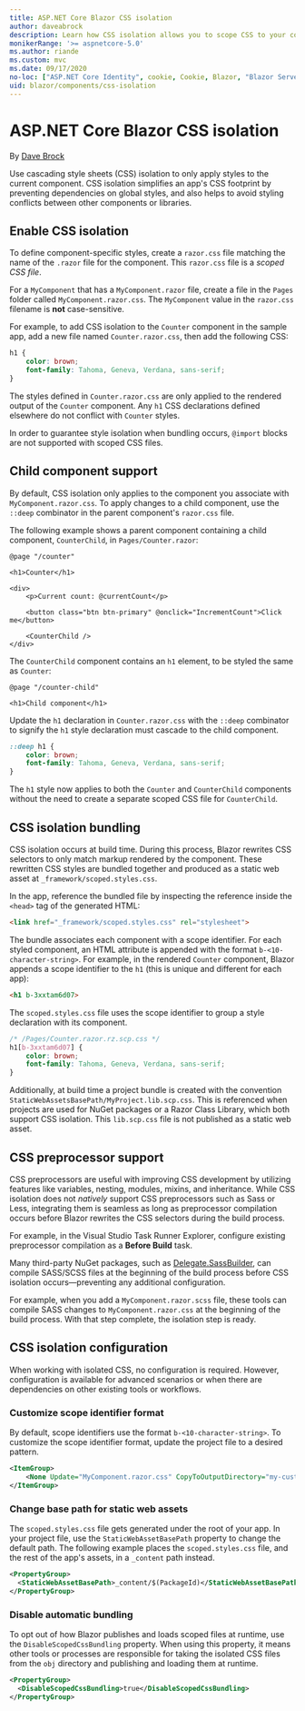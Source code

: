 ```yaml
---
title: ASP.NET Core Blazor CSS isolation
author: daveabrock
description: Learn how CSS isolation allows you to scope CSS to your components, which can simplify your CSS and avoid collisions with other components or libraries.
monikerRange: '>= aspnetcore-5.0'
ms.author: riande
ms.custom: mvc
ms.date: 09/17/2020
no-loc: ["ASP.NET Core Identity", cookie, Cookie, Blazor, "Blazor Server", "Blazor WebAssembly", "Identity", "Let's Encrypt", Razor, SignalR]
uid: blazor/components/css-isolation
---
```

# ASP.NET Core Blazor CSS isolation

By [Dave Brock](https://twitter.com/daveabrock)

Use cascading style sheets (CSS) isolation to only apply styles to the current component. CSS isolation simplifies an app's CSS footprint by preventing dependencies on global styles, and also helps to avoid styling conflicts between other components or libraries.

## Enable CSS isolation 

To define component-specific styles, create a `razor.css` file matching the name of the `.razor` file for the component. This `razor.css` file is a *scoped CSS file*. 

For a `MyComponent` that has a `MyComponent.razor` file, create a file in the `Pages` folder called `MyComponent.razor.css`. The `MyComponent` value in the `razor.css` filename is **not** case-sensitive.

For example, to add CSS isolation to the `Counter` component in the sample app, add a new file named `Counter.razor.css`, then add the following CSS:

```css
h1 { 
    color: brown;
    font-family: Tahoma, Geneva, Verdana, sans-serif;
}
```

The styles defined in `Counter.razor.css` are only applied to the rendered output of the `Counter` component. Any `h1` CSS declarations defined elsewhere do not conflict with `Counter` styles.

In order to guarantee style isolation when bundling occurs, `@import` blocks are not supported with scoped CSS files.

## Child component support

By default, CSS isolation only applies to the component you associate with `MyComponent.razor.css`. To apply changes to a child component, use the `::deep` combinator in the parent component's `razor.css` file.

The following example shows a parent component containing a child component, `CounterChild`, in `Pages/Counter.razor`:

```razor
@page "/counter"

<h1>Counter</h1>

<div>
    <p>Current count: @currentCount</p>

    <button class="btn btn-primary" @onclick="IncrementCount">Click me</button>

    <CounterChild />
</div>
```

The `CounterChild` component contains an `h1` element, to be styled the same as `Counter`:

```razor
@page "/counter-child"

<h1>Child component</h1>
```

Update the `h1` declaration in `Counter.razor.css` with the `::deep` combinator to signify the `h1` style declaration must cascade to the child component.

```css
::deep h1 { 
    color: brown;
    font-family: Tahoma, Geneva, Verdana, sans-serif;
}

```

The `h1` style now applies to both the `Counter` and `CounterChild` components without the need to create a separate scoped CSS file for `CounterChild`.

## CSS isolation bundling

CSS isolation occurs at build time. During this process, Blazor rewrites CSS selectors to only match markup rendered by the component. These rewritten CSS styles are bundled together and produced as a static web asset at `_framework/scoped.styles.css`.

In the app, reference the bundled file by inspecting the reference inside the `<head>` tag of the generated HTML:

```html
<link href="_framework/scoped.styles.css" rel="stylesheet">
```

The bundle associates each component with a scope identifier. For each styled component, an HTML attribute is appended with the format `b-<10-character-string>`. For example, in the rendered `Counter` component, Blazor appends a scope identifier to the `h1` (this is unique and different for each app):

```html
<h1 b-3xxtam6d07>
```

The `scoped.styles.css` file uses the scope identifier to group a style declaration with its component.

```css
/* /Pages/Counter.razor.rz.scp.css */
h1[b-3xxtam6d07] {
    color: brown;
    font-family: Tahoma, Geneva, Verdana, sans-serif;
}
```

Additionally, at build time a project bundle is created with the convention `StaticWebAssetsBasePath/MyProject.lib.scp.css`. This is referenced when projects are used for NuGet packages or a Razor Class Library, which both support CSS isolation. This `lib.scp.css` file is not published as a static web asset.

## CSS preprocessor support

CSS preprocessors are useful with improving CSS development by utilizing features like variables, nesting, modules, mixins, and inheritance. While CSS isolation does not *natively* support CSS preprocessors such as Sass or Less, integrating them is seamless as long as preprocessor compilation occurs before Blazor rewrites the CSS selectors during the build process.

For example, in the Visual Studio Task Runner Explorer, configure existing preprocessor compilation as a **Before Build** task.

Many third-party NuGet packages, such as [Delegate.SassBuilder](https://www.nuget.org/packages/Delegate.SassBuilder/), can compile SASS/SCSS files at the beginning of the build process before CSS isolation occurs—preventing any additional configuration.

For example, when you add a `MyComponent.razor.scss` file, these tools can compile SASS changes to `MyComponent.razor.css` at the beginning of the build process. With that step complete, the isolation step is ready. 

## CSS isolation configuration

When working with isolated CSS, no configuration is required. However, configuration is available for advanced scenarios or when there are dependencies on other existing tools or workflows.

### Customize scope identifier format

By default, scope identifiers use the format `b-<10-character-string>`. To customize the scope identifier format, update the project file to a desired pattern.

```xml
<ItemGroup>
    <None Update="MyComponent.razor.css" CopyToOutputDirectory="my-custom-scope-identifier" />
</ItemGroup>
```

### Change base path for static web assets

The `scoped.styles.css` file gets generated under the root of your app. In your project file, use the `StaticWebAssetBasePath` property to change the default path. The following example places the `scoped.styles.css` file, and the rest of the app's assets, in a `_content` path instead.

```xml
<PropertyGroup>
  <StaticWebAssetBasePath>_content/$(PackageId)</StaticWebAssetBasePath>
</PropertyGroup>
```

### Disable automatic bundling

To opt out of how Blazor publishes and loads scoped files at runtime, use the `DisableScopedCssBundling` property. When using this property, it means other tools or processes are responsible for taking the isolated CSS files from the `obj` directory and publishing and loading them at runtime.

```xml
<PropertyGroup>
  <DisableScopedCssBundling>true</DisableScopedCssBundling>
</PropertyGroup>
```

